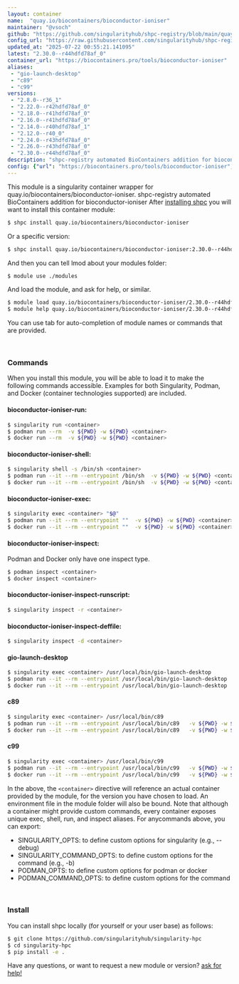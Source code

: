 ```yaml
---
layout: container
name:  "quay.io/biocontainers/bioconductor-ioniser"
maintainer: "@vsoch"
github: "https://github.com/singularityhub/shpc-registry/blob/main/quay.io/biocontainers/bioconductor-ioniser/container.yaml"
config_url: "https://raw.githubusercontent.com/singularityhub/shpc-registry/main/quay.io/biocontainers/bioconductor-ioniser/container.yaml"
updated_at: "2025-07-22 00:55:21.141095"
latest: "2.30.0--r44hdfd78af_0"
container_url: "https://biocontainers.pro/tools/bioconductor-ioniser"
aliases:
 - "gio-launch-desktop"
 - "c89"
 - "c99"
versions:
 - "2.8.0--r36_1"
 - "2.22.0--r42hdfd78af_0"
 - "2.18.0--r41hdfd78af_0"
 - "2.16.0--r41hdfd78af_0"
 - "2.14.0--r40hdfd78af_1"
 - "2.12.0--r40_0"
 - "2.24.0--r43hdfd78af_0"
 - "2.26.0--r43hdfd78af_0"
 - "2.30.0--r44hdfd78af_0"
description: "shpc-registry automated BioContainers addition for bioconductor-ioniser"
config: {"url": "https://biocontainers.pro/tools/bioconductor-ioniser", "maintainer": "@vsoch", "description": "shpc-registry automated BioContainers addition for bioconductor-ioniser", "latest": {"2.30.0--r44hdfd78af_0": "sha256:0ddbf184aa00d06a9e95f60de62cee8083fae32af918c0d65d55b6137530a24b"}, "tags": {"2.8.0--r36_1": "sha256:d1e52340670fe0dbe83d3db4df82a713ed4ce4df264a663522fa528408aa00ef", "2.22.0--r42hdfd78af_0": "sha256:17ffafaa3f254353d23ba3b97da0a95d589774742c0931e5b57bc29a4ea8214b", "2.18.0--r41hdfd78af_0": "sha256:f60b68d29ebd9a1c3da2eb6488a81252939f28c5241a0dfdbac9e6ac631123c2", "2.16.0--r41hdfd78af_0": "sha256:370670041d29532cf107f2e2ce20472a21945d0fabe72329d5efa3576835827c", "2.14.0--r40hdfd78af_1": "sha256:d3280b8780a29f5b4e6e3af3eb88f54d886d6523501bf82c5944346cf8f851ce", "2.12.0--r40_0": "sha256:093b50e5ce9e34c4340235bfd90ea0bc86dbac0d690d8db30b56ba3576f684fb", "2.24.0--r43hdfd78af_0": "sha256:c0c9d4da2ed1b7e7bbcf8bb70a0068bceeb9d609e83c481987eba10bd71b569f", "2.26.0--r43hdfd78af_0": "sha256:7f4342a34973c9e7e2275cf2f8aa97cafcfe0b6f22211a76dfc48db8acb88ba3", "2.30.0--r44hdfd78af_0": "sha256:0ddbf184aa00d06a9e95f60de62cee8083fae32af918c0d65d55b6137530a24b"}, "docker": "quay.io/biocontainers/bioconductor-ioniser", "aliases": {"gio-launch-desktop": "/usr/local/bin/gio-launch-desktop", "c89": "/usr/local/bin/c89", "c99": "/usr/local/bin/c99"}}
---
```


This module is a singularity container wrapper for quay.io/biocontainers/bioconductor-ioniser.
shpc-registry automated BioContainers addition for bioconductor-ioniser
After [installing shpc](#install) you will want to install this container module:


```bash
$ shpc install quay.io/biocontainers/bioconductor-ioniser
```

Or a specific version:

```bash
$ shpc install quay.io/biocontainers/bioconductor-ioniser:2.30.0--r44hdfd78af_0
```

And then you can tell lmod about your modules folder:

```bash
$ module use ./modules
```

And load the module, and ask for help, or similar.

```bash
$ module load quay.io/biocontainers/bioconductor-ioniser/2.30.0--r44hdfd78af_0
$ module help quay.io/biocontainers/bioconductor-ioniser/2.30.0--r44hdfd78af_0
```

You can use tab for auto-completion of module names or commands that are provided.

<br>

### Commands

When you install this module, you will be able to load it to make the following commands accessible.
Examples for both Singularity, Podman, and Docker (container technologies supported) are included.

#### bioconductor-ioniser-run:

```bash
$ singularity run <container>
$ podman run --rm  -v ${PWD} -w ${PWD} <container>
$ docker run --rm  -v ${PWD} -w ${PWD} <container>
```

#### bioconductor-ioniser-shell:

```bash
$ singularity shell -s /bin/sh <container>
$ podman run --it --rm --entrypoint /bin/sh  -v ${PWD} -w ${PWD} <container>
$ docker run --it --rm --entrypoint /bin/sh  -v ${PWD} -w ${PWD} <container>
```

#### bioconductor-ioniser-exec:

```bash
$ singularity exec <container> "$@"
$ podman run --it --rm --entrypoint ""  -v ${PWD} -w ${PWD} <container> "$@"
$ docker run --it --rm --entrypoint ""  -v ${PWD} -w ${PWD} <container> "$@"
```

#### bioconductor-ioniser-inspect:

Podman and Docker only have one inspect type.

```bash
$ podman inspect <container>
$ docker inspect <container>
```

#### bioconductor-ioniser-inspect-runscript:

```bash
$ singularity inspect -r <container>
```

#### bioconductor-ioniser-inspect-deffile:

```bash
$ singularity inspect -d <container>
```


#### gio-launch-desktop

```bash
$ singularity exec <container> /usr/local/bin/gio-launch-desktop
$ podman run --it --rm --entrypoint /usr/local/bin/gio-launch-desktop   -v ${PWD} -w ${PWD} <container> -c " $@"
$ docker run --it --rm --entrypoint /usr/local/bin/gio-launch-desktop   -v ${PWD} -w ${PWD} <container> -c " $@"
```


#### c89

```bash
$ singularity exec <container> /usr/local/bin/c89
$ podman run --it --rm --entrypoint /usr/local/bin/c89   -v ${PWD} -w ${PWD} <container> -c " $@"
$ docker run --it --rm --entrypoint /usr/local/bin/c89   -v ${PWD} -w ${PWD} <container> -c " $@"
```


#### c99

```bash
$ singularity exec <container> /usr/local/bin/c99
$ podman run --it --rm --entrypoint /usr/local/bin/c99   -v ${PWD} -w ${PWD} <container> -c " $@"
$ docker run --it --rm --entrypoint /usr/local/bin/c99   -v ${PWD} -w ${PWD} <container> -c " $@"
```



In the above, the `<container>` directive will reference an actual container provided
by the module, for the version you have chosen to load. An environment file in the
module folder will also be bound. Note that although a container
might provide custom commands, every container exposes unique exec, shell, run, and
inspect aliases. For anycommands above, you can export:

 - SINGULARITY_OPTS: to define custom options for singularity (e.g., --debug)
 - SINGULARITY_COMMAND_OPTS: to define custom options for the command (e.g., -b)
 - PODMAN_OPTS: to define custom options for podman or docker
 - PODMAN_COMMAND_OPTS: to define custom options for the command

<br>

### Install

You can install shpc locally (for yourself or your user base) as follows:

```bash
$ git clone https://github.com/singularityhub/singularity-hpc
$ cd singularity-hpc
$ pip install -e .
```

Have any questions, or want to request a new module or version? [ask for help!](https://github.com/singularityhub/singularity-hpc/issues)